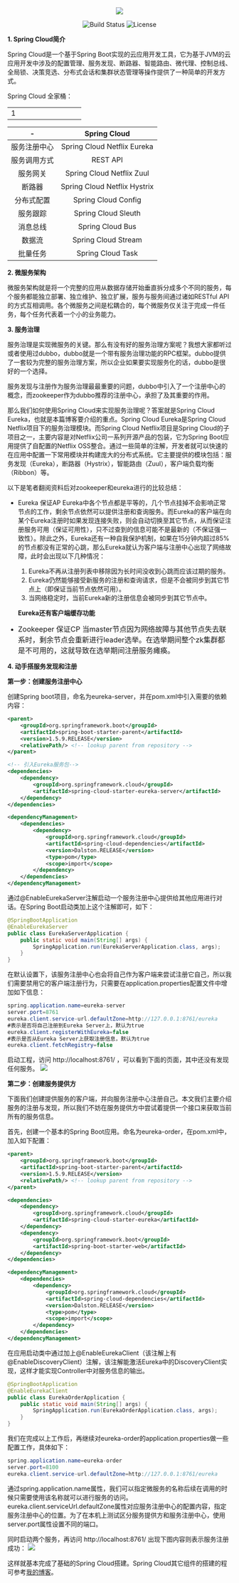 <div align="center">
  <img src="https://image.ibb.co/fY9Lte/Spring_Logos_CLOUD_HOR.png"/>
	<br/>
	
  ![Build Status](https://img.shields.io/badge/build-passing-brightgreen.svg)
  ![License](https://img.shields.io/badge/license-MIT-blue.svg)
</div>

**1. Spring Cloud简介**

Spring Cloud是一个基于Spring Boot实现的云应用开发工具，它为基于JVM的云应用开发中涉及的配置管理、服务发现、断路器、智能路由、微代理、控制总线、全局锁、决策竞选、分布式会话和集群状态管理等操作提供了一种简单的开发方式。

Spring Cloud 全家桶：

<table width="400">
<tr><td width="150">1</td></tr>	
</table>

|  -  | Spring Cloud |
| :---: | :---: |
| 服务注册中心 | Spring Cloud Netflix Eureka |
| 服务调用方式 | REST API |
| 服务网关 | Spring Cloud Netflix Zuul |
| 断路器 | Spring Cloud Netflix Hystrix |
| 分布式配置 | Spring Cloud Config |
| 服务跟踪 | Spring Cloud Sleuth |
| 消息总线 | Spring Cloud Bus |
| 数据流 | Spring Cloud Stream |
| 批量任务 | Spring Cloud Task |

**2. 微服务架构**

微服务架构就是将一个完整的应用从数据存储开始垂直拆分成多个不同的服务，每个服务都能独立部署、独立维护、独立扩展，服务与服务间通过诸如RESTful API的方式互相调用。各个微服务之间是松耦合的，每个微服务仅关注于完成一件任务，每个任务代表着一个小的业务能力。

**3. 服务治理**

服务治理是实现微服务的关键。那么有没有好的服务治理方案呢？我想大家都听过或者使用过dubbo，dubbo就是一个带有服务治理功能的RPC框架。dubbo提供了一套较为完整的服务治理方案，所以企业如果要实现服务化的话，dubbo是很好的一个选择。

服务发现与注册作为服务治理最最重要的问题，dubbo中引入了一个注册中心的概念，而zookeeper作为dubbo推荐的注册中心，承担了及其重要的作用。

那么我们如何使用Spring Cloud来实现服务治理呢？答案就是Spring Cloud Eureka，也就是本篇博客要介绍的重点。Spring Cloud Eureka是Spring Cloud Netflix项目下的服务治理模块。而Spring Cloud Netflix项目是Spring Cloud的子项目之一，主要内容是对Netflix公司一系列开源产品的包装，它为Spring Boot应用提供了自配置的Netflix OSS整合。通过一些简单的注解，开发者就可以快速的在应用中配置一下常用模块并构建庞大的分布式系统。它主要提供的模块包括：服务发现（Eureka），断路器（Hystrix），智能路由（Zuul），客户端负载均衡（Ribbon）等。

以下是笔者翻阅资料后对zookeeper和eureka进行的比较总结：

* Eureka 保证AP
Eureka中各个节点都是平等的，几个节点挂掉不会影响正常节点的工作，剩余节点依然可以提供注册和查询服务。而Eureka的客户端在向某个Eureka注册时如果发现连接失败，则会自动切换至其它节点，从而保证注册服务可用（保证可用性），只不过查到的信息可能不是最新的（不保证强一致性）。除此之外，Eureka还有一种自我保护机制，如果在15分钟内超过85%的节点都没有正常的心跳，那么Eureka就认为客户端与注册中心出现了网络故障，此时会出现以下几种情况：
   1. Eureka不再从注册列表中移除因为长时间没收到心跳而应该过期的服务。
   2. Eureka仍然能够接受新服务的注册和查询请求，但是不会被同步到其它节点上（即保证当前节点依然可用）。
   3. 当网络稳定时，当前Eureka新的注册信息会被同步到其它节点中。

  **Eureka还有客户端缓存功能**

* <font size=3>Zookeeper 保证CP
当master节点因为网络故障与其他节点失去联系时，剩余节点会重新进行leader选举。在选举期间整个zk集群都是不可用的，这就导致在选举期间注册服务瘫痪。</font>


**4. 动手搭服务发现和注册**

**第一步：创建服务注册中心**

创建Spring boot项目，命名为eureka-server，并在pom.xml中引入需要的依赖内容：
```xml
<parent>
    <groupId>org.springframework.boot</groupId>
    <artifactId>spring-boot-starter-parent</artifactId>
    <version>1.5.9.RELEASE</version>
    <relativePath/> <!-- lookup parent from repository -->
</parent>

<!-- 引入Eureka服务包-->
<dependencies>
	<dependency>
	    <groupId>org.springframework.cloud</groupId>
	    <artifactId>spring-cloud-starter-eureka-server</artifactId>
	</dependency>
</dependencies>

<dependencyManagement>
    <dependencies>
        <dependency>
            <groupId>org.springframework.cloud</groupId>
            <artifactId>spring-cloud-dependencies</artifactId>
            <version>Dalston.RELEASE</version>
            <type>pom</type>
            <scope>import</scope>
        </dependency>
    </dependencies>
</dependencyManagement>
```

通过@EnableEurekaServer注解启动一个服务注册中心提供给其他应用进行对话。在Spring Boot启动类加上这个注解即可，如下：
```java
@SpringBootApplication
@EnableEurekaServer
public class EurekaServerApplication {
	public static void main(String[] args) {
		SpringApplication.run(EurekaServerApplication.class, args);
	}
}
```

在默认设置下，该服务注册中心也会将自己作为客户端来尝试注册它自己，所以我们需要禁用它的客户端注册行为，只需要在application.properties配置文件中增加如下信息：
```java
spring.application.name=eureka-server
server.port=8761
eureka.client.service-url.defaultZone=http://127.0.0.1:8761/eureka
#表示是否将自己注册到Eureka Server上，默认为true
eureka.client.registerWithEureka=false
#表示是否从Eureka Server上获取注册信息，默认为true
eureka.client.fetchRegistry=false
```

启动工程，访问 http://localhost:8761/ ，可以看到下面的页面，其中还没有发现任何服务。
![](https://preview.ibb.co/de5V7U/2018_09_29_4_34_31_2.png)

**第二步：创建服务提供方**

下面我们创建提供服务的客户端，并向服务注册中心注册自己。本文我们主要介绍服务的注册与发现，所以我们不妨在服务提供方中尝试着提供一个接口来获取当前所有的服务信息。

首先，创建一个基本的Spring Boot应用。命名为eureka-order，在pom.xml中，加入如下配置：
```xml
<parent>
    <groupId>org.springframework.boot</groupId>
    <artifactId>spring-boot-starter-parent</artifactId>
    <version>1.5.9.RELEASE</version>
    <relativePath/> <!-- lookup parent from repository -->
</parent>

<dependencies>
	<dependency>
	    <groupId>org.springframework.cloud</groupId>
	    <artifactId>spring-cloud-starter-eureka</artifactId>
	</dependency>
	<dependency>
        <groupId>org.springframework.boot</groupId>
        <artifactId>spring-boot-starter-web</artifactId>
    </dependency>
</dependencies>

<dependencyManagement>
    <dependencies>
        <dependency>
            <groupId>org.springframework.cloud</groupId>
            <artifactId>spring-cloud-dependencies</artifactId>
            <version>Dalston.RELEASE</version>
            <type>pom</type>
            <scope>import</scope>
        </dependency>
    </dependencies>
</dependencyManagement>
```

在应用启动类中通过加上@EnableEurekaClient（该注解上有@EnableDiscoveryClient）注解，该注解能激活Eureka中的DiscoveryClient实现，这样才能实现Controller中对服务信息的输出。
```java
@SpringBootApplication
@EnableEurekaClient
public class EurekaOrderApplication {
	public static void main(String[] args) {
		SpringApplication.run(EurekaOrderApplication.class, args);
	}
}
```

我们在完成以上工作后，再继续对eureka-order的application.properties做一些配置工作，具体如下：
```java
spring.application.name=eureka-order
server.port=8100
eureka.client.service-url.defaultZone=http://127.0.0.1:8761/eureka
```

通过spring.application.name属性，我们可以指定微服务的名称后续在调用的时候只需要使用该名称就可以进行服务的访问。eureka.client.serviceUrl.defaultZone属性对应服务注册中心的配置内容，指定服务注册中心的位置。为了在本机上测试区分服务提供方和服务注册中心，使用server.port属性设置不同的端口。

同时启动两个服务，再访问 http://localhost:8761/  出现下图内容则表示服务注册成功：
![](https://preview.ibb.co/kvyTu9/2018_09_29_4_53_47_2.png)

这样就基本完成了基础的Spring Cloud搭建。Spring Cloud其它组件的搭建的程可参考[我的博客](https://blog.csdn.net/weixin_36759405)。


